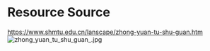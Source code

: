 # Resource Source

https://www.shmtu.edu.cn/lanscape/zhong-yuan-tu-shu-guan.htm
![zhong_yuan_tu_shu_guan_.jpg](Image%2Fzhong_yuan_tu_shu_guan_.jpg)